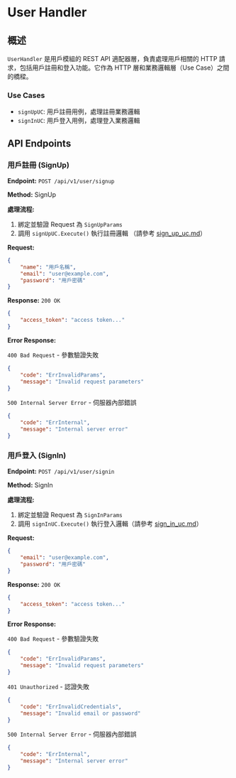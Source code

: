 # User Handler

## 概述

`UserHandler` 是用戶模組的 REST API 適配器層，負責處理用戶相關的 HTTP 請求，包括用戶註冊和登入功能。它作為 HTTP 層和業務邏輯層（Use Case）之間的橋樑。

### Use Cases

- `signUpUC`: 用戶註冊用例，處理註冊業務邏輯
- `signInUC`: 用戶登入用例，處理登入業務邏輯

## API Endpoints

### 用戶註冊 (SignUp)

**Endpoint:** `POST /api/v1/user/signup`

**Method:** SignUp

**處理流程:**

1. 綁定並驗證 Request 為 `SignUpParams`
2. 調用 `signUpUC.Execute()` 執行註冊邏輯 （請參考 [sign_up_uc.md](../../usecase/sign_up_uc.md)）

**Request:**
```json
{
    "name": "用戶名稱",
    "email": "user@example.com",
    "password": "用戶密碼"
}
```

**Response:** 
`200 OK`
```json
{
    "access_token": "access token..."
}
```

**Error Response:**

`400 Bad Request` - 參數驗證失敗
```json
{
    "code": "ErrInvalidParams",
    "message": "Invalid request parameters"
}
```

`500 Internal Server Error` - 伺服器內部錯誤
```json
{
    "code": "ErrInternal",
    "message": "Internal server error"
}
```

### 用戶登入 (SignIn)

**Endpoint:** `POST /api/v1/user/signin`

**Method:** SignIn

**處理流程:**

1. 綁定並驗證 Request 為 `SignInParams`
2. 調用 `signInUC.Execute()` 執行登入邏輯（請參考 [sign_in_uc.md](../../usecase/sign_in_uc.md)）

**Request:**
```json
{
    "email": "user@example.com",
    "password": "用戶密碼"
}
```

**Response:** 
`200 OK`
```json
{
    "access_token": "access token..."
}
```

**Error Response:**

`400 Bad Request` - 參數驗證失敗
```json
{
    "code": "ErrInvalidParams",
    "message": "Invalid request parameters"
}
```

`401 Unauthorized` - 認證失敗
```json
{
    "code": "ErrInvalidCredentials",
    "message": "Invalid email or password"
}
```

`500 Internal Server Error` - 伺服器內部錯誤
```json
{
    "code": "ErrInternal",
    "message": "Internal server error"
}
```
